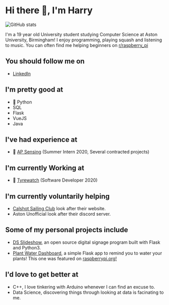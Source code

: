 # Hi there 👋, I'm Harry

![GitHub stats](https://github-readme-stats.vercel.app/api?username=Harry-Lees&show_icons=true)  

I'm a 19 year old University student studying Computer Science at Aston University, Birmingham! I enjoy programming, playing squash and listening to music. You can often find me helping beginners on [r/raspberry_pi](https://www.reddit.com/r/raspberry_pi/)

## You should follow me on
- [LinkedIn](https://www.linkedin.com/in/harry-lees-1738841b1/)

## I'm pretty good at
- :snake: Python
- SQL
- Flask
- VueJS
- Java

## I've had experience at
- :flashlight: [AP Sensing](https://www.linkedin.com/company/ap-sensing/) (Summer Intern 2020, Several contracted projects)

## I'm currently Working at
- :car: [Tyrewatch](https://www.linkedin.com/company/tyrewatch.com-ltd/) (Software Developer 2020)

## I'm currently voluntarily helping
- [Calshot Sailing Club](https://calshot-sailing.co.uk) look after their website.
- Aston Unofficial look after their discord server.

## Some of my personal projects include
- [DS Slideshow](https://github.com/Harry-Lees/DS_Slideshow), an open source digital signage program built with Flask and Python3.
- [Plant Water Dashboard](https://github.com/Harry-Lees/plant_water_dashboard), a simple Flask app to remind you to water your plants! This one was featured on [raspberrypi.org!](https://www.raspberrypi.org/blog/raspberry-pi-powered-bonsai-watering-system/)

## I'd love to get better at
- C++, I love tinkering with Arduino whenever I can find an excuse to.
- Data Science, discovering things through looking at data is facinating to me.
